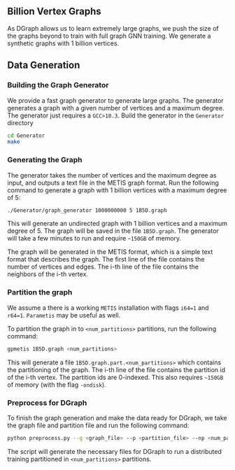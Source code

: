 ## Billion Vertex Graphs

As DGraph allows us to learn extremely large graphs, we push the size of the graphs beyond to train with full graph GNN training. We generate a synthetic graphs with 1 billion vertices.

## Data Generation

### Building the Graph Generator
We provide a fast graph generator to generate large graphs. The generator generates a graph with a given number of vertices and a maximum degree. The generator just requires a `GCC>10.3`. Build the generator in the `Generator` directory
```bash
cd Generator
make
```

### Generating the Graph
The generator takes the number of vertices and the maximum degree as input, and outputs a text file in the METIS graph format. Run the following command to generate a graph with 1 billion vertices with a maximum degree of 5:

```bash
./Generator/graph_generator 1000000000 5 1B5D.graph
```

This will generate an undirected graph with 1 billion vertices and a maximum degree of 5. The graph will be saved in the file `1B5D.graph`. The generator will take a few minutes to run and require `~150GB` of memory. 

The graph will be generated in the METIS format, which is a simple text format that describes the graph. The first line of the file contains the number of vertices and edges. The i-th line of the file contains the neighbors of the i-th vertex. 

### Partition the graph

We assume a there is a working `METIS` installation with flags `i64=1` and `r64=1`. `Parametis` may be useful as well.

To partition the graph in to `<num_partitions>` partitions, run the following command:
```bash
gpmetis 1B5D.graph <num_partitions>
```
This will generate a file `1B5D.graph.part.<num_partitions>` which contains the partitioning of the graph. The i-th line of the file contains the partition id of the i-th vertex. The partition ids are 0-indexed. This also requires `~150GB` of memory (with the flag `-ondisk`).

### Preprocess for DGraph

To finish the graph generation and make the data ready for DGraph, we take the graph file and partition file and run the following command:
```bash 
python preprocess.py --g <graph_file> --p <partition_file> --np <num_partitions> 
```

The script will generate the necessary files for DGraph to run a distributed training partitioned in `<num_partitions>` partitions. 

